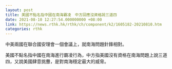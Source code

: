 ```yaml
---
layout: post
title: 美國不點名指中國在南海霸凌　中方回應沒資格說三道四
date: 2021-08-10 12:27:54.000000000 +08:00
link: https://news.rthk.hk/rthk/ch/component/k2/1605182-20210810.htm
categories: rthk
---
```


中美兩國在聯合國安理會一個會議上，就南海問題針鋒相對。

美國不點名指中國在南海進行霸凌行為，中方指美國沒有資格在南海問題上說三道四，又說美國肆意挑釁，是對南海穩定最大的威脅。
